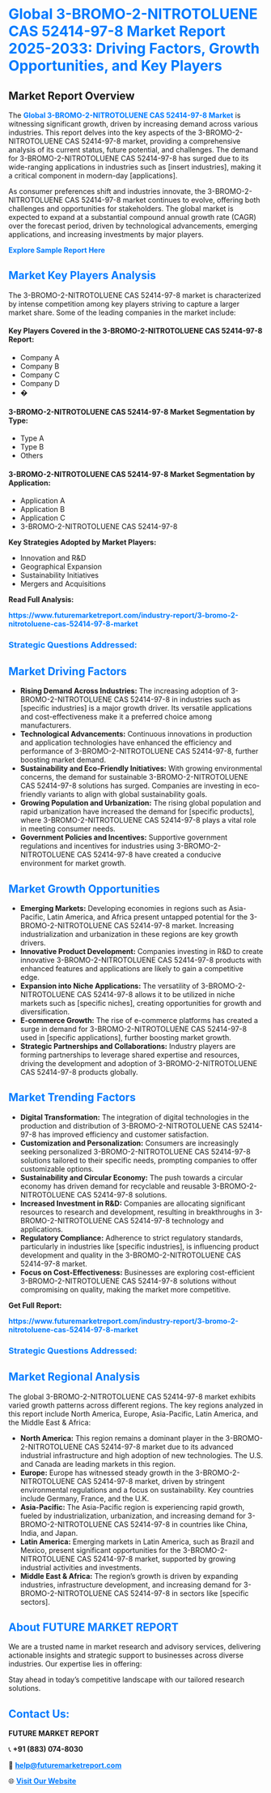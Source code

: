 <h1 style="color: #007BFF;">Global 3-BROMO-2-NITROTOLUENE CAS 52414-97-8 Market Report 2025-2033: Driving Factors, Growth Opportunities, and Key Players</h1>

<section id="overview">
<h2>Market Report Overview</h2>
<p>The <a href="https://www.futuremarketreport.com/industry-report/3-bromo-2-nitrotoluene-cas-52414-97-8-market" style="color: #007BFF; text-decoration: none;"><strong>Global 3-BROMO-2-NITROTOLUENE CAS 52414-97-8 Market</strong></a> is witnessing significant growth, driven by increasing demand across various industries. This report delves into the key aspects of the 3-BROMO-2-NITROTOLUENE CAS 52414-97-8 market, providing a comprehensive analysis of its current status, future potential, and challenges. The demand for 3-BROMO-2-NITROTOLUENE CAS 52414-97-8 has surged due to its wide-ranging applications in industries such as [insert industries], making it a critical component in modern-day [applications].</p>
<p>As consumer preferences shift and industries innovate, the 3-BROMO-2-NITROTOLUENE CAS 52414-97-8 market continues to evolve, offering both challenges and opportunities for stakeholders. The global market is expected to expand at a substantial compound annual growth rate (CAGR) over the forecast period, driven by technological advancements, emerging applications, and increasing investments by major players.</p>
</section>

<section id="overview">
<p><a href="https://www.futuremarketreport.com/request-sample/reportId=112721" style="color: #007BFF; text-decoration: none;"><strong>Explore Sample Report Here</strong></a></p>
</section>

<section id="key-players">
<h2 style="color: #007BFF;">Market Key Players Analysis</h2>
<p>The 3-BROMO-2-NITROTOLUENE CAS 52414-97-8 market is characterized by intense competition among key players striving to capture a larger market share. Some of the leading companies in the market include:</p>
<h4>Key Players Covered in the 3-BROMO-2-NITROTOLUENE CAS 52414-97-8 Report:</h4>
<ul><li>Company A</li><li>Company B</li><li>Company C</li><li>Company D</li><li>�</li></ul>
<h4>3-BROMO-2-NITROTOLUENE CAS 52414-97-8 Market Segmentation by Type:</h4>
<ul><li>Type A</li><li>Type B</li><li>Others</li></ul>

<h4>3-BROMO-2-NITROTOLUENE CAS 52414-97-8 Market Segmentation by Application:</h4>
<ul><li>Application A</li><li>Application B</li><li>Application C</li><li>3-BROMO-2-NITROTOLUENE CAS 52414-97-8</li></ul>
<p><strong>Key Strategies Adopted by Market Players:</strong></p>
<ul>
<li>Innovation and R&D</li>
<li>Geographical Expansion</li>
<li>Sustainability Initiatives</li>
<li>Mergers and Acquisitions</li>
</ul>
</section>

<section>
<p><strong>Read Full Analysis: </strong></p><a href="https://www.futuremarketreport.com/industry-report/3-bromo-2-nitrotoluene-cas-52414-97-8-market" style="color: #007BFF; text-decoration: none;"><strong>https://www.futuremarketreport.com/industry-report/3-bromo-2-nitrotoluene-cas-52414-97-8-market</strong></a>
<h3 style="color: #007BFF;">Strategic Questions Addressed:</h3>
</section>

<section id="driving-factors">
<h2 style="color: #007BFF;">Market Driving Factors</h2>
<ul>
<li><strong>Rising Demand Across Industries:</strong> The increasing adoption of 3-BROMO-2-NITROTOLUENE CAS 52414-97-8 in industries such as [specific industries] is a major growth driver. Its versatile applications and cost-effectiveness make it a preferred choice among manufacturers.</li>
<li><strong>Technological Advancements:</strong> Continuous innovations in production and application technologies have enhanced the efficiency and performance of 3-BROMO-2-NITROTOLUENE CAS 52414-97-8, further boosting market demand.</li>
<li><strong>Sustainability and Eco-Friendly Initiatives:</strong> With growing environmental concerns, the demand for sustainable 3-BROMO-2-NITROTOLUENE CAS 52414-97-8 solutions has surged. Companies are investing in eco-friendly variants to align with global sustainability goals.</li>
<li><strong>Growing Population and Urbanization:</strong> The rising global population and rapid urbanization have increased the demand for [specific products], where 3-BROMO-2-NITROTOLUENE CAS 52414-97-8 plays a vital role in meeting consumer needs.</li>
<li><strong>Government Policies and Incentives:</strong> Supportive government regulations and incentives for industries using 3-BROMO-2-NITROTOLUENE CAS 52414-97-8 have created a conducive environment for market growth.</li>
</ul>
</section>

<section id="growth-opportunities">
<h2 style="color: #007BFF;">Market Growth Opportunities</h2>
<ul>
<li><strong>Emerging Markets:</strong> Developing economies in regions such as Asia-Pacific, Latin America, and Africa present untapped potential for the 3-BROMO-2-NITROTOLUENE CAS 52414-97-8 market. Increasing industrialization and urbanization in these regions are key growth drivers.</li>
<li><strong>Innovative Product Development:</strong> Companies investing in R&D to create innovative 3-BROMO-2-NITROTOLUENE CAS 52414-97-8 products with enhanced features and applications are likely to gain a competitive edge.</li>
<li><strong>Expansion into Niche Applications:</strong> The versatility of 3-BROMO-2-NITROTOLUENE CAS 52414-97-8 allows it to be utilized in niche markets such as [specific niches], creating opportunities for growth and diversification.</li>
<li><strong>E-commerce Growth:</strong> The rise of e-commerce platforms has created a surge in demand for 3-BROMO-2-NITROTOLUENE CAS 52414-97-8 used in [specific applications], further boosting market growth.</li>
<li><strong>Strategic Partnerships and Collaborations:</strong> Industry players are forming partnerships to leverage shared expertise and resources, driving the development and adoption of 3-BROMO-2-NITROTOLUENE CAS 52414-97-8 products globally.</li>
</ul>
</section>

<section id="trending-factors">
<h2 style="color: #007BFF;">Market Trending Factors</h2>
<ul>
<li><strong>Digital Transformation:</strong> The integration of digital technologies in the production and distribution of 3-BROMO-2-NITROTOLUENE CAS 52414-97-8 has improved efficiency and customer satisfaction.</li>
<li><strong>Customization and Personalization:</strong> Consumers are increasingly seeking personalized 3-BROMO-2-NITROTOLUENE CAS 52414-97-8 solutions tailored to their specific needs, prompting companies to offer customizable options.</li>
<li><strong>Sustainability and Circular Economy:</strong> The push towards a circular economy has driven demand for recyclable and reusable 3-BROMO-2-NITROTOLUENE CAS 52414-97-8 solutions.</li>
<li><strong>Increased Investment in R&D:</strong> Companies are allocating significant resources to research and development, resulting in breakthroughs in 3-BROMO-2-NITROTOLUENE CAS 52414-97-8 technology and applications.</li>
<li><strong>Regulatory Compliance:</strong> Adherence to strict regulatory standards, particularly in industries like [specific industries], is influencing product development and quality in the 3-BROMO-2-NITROTOLUENE CAS 52414-97-8 market.</li>
<li><strong>Focus on Cost-Effectiveness:</strong> Businesses are exploring cost-efficient 3-BROMO-2-NITROTOLUENE CAS 52414-97-8 solutions without compromising on quality, making the market more competitive.</li>
</ul>
</section>

<section>
<p><strong>Get Full Report: </strong></p><a href="https://www.futuremarketreport.com/industry-report/3-bromo-2-nitrotoluene-cas-52414-97-8-market" style="color: #007BFF; text-decoration: none;"><strong>https://www.futuremarketreport.com/industry-report/3-bromo-2-nitrotoluene-cas-52414-97-8-market</strong></a>
<h3 style="color: #007BFF;">Strategic Questions Addressed:</h3>
</section>


<section id="regional-analysis">
<h2 style="color: #007BFF;">Market Regional Analysis</h2>
<p>The global 3-BROMO-2-NITROTOLUENE CAS 52414-97-8 market exhibits varied growth patterns across different regions. The key regions analyzed in this report include North America, Europe, Asia-Pacific, Latin America, and the Middle East & Africa:</p>
<ul>
<li><strong>North America:</strong> This region remains a dominant player in the 3-BROMO-2-NITROTOLUENE CAS 52414-97-8 market due to its advanced industrial infrastructure and high adoption of new technologies. The U.S. and Canada are leading markets in this region.</li>
<li><strong>Europe:</strong> Europe has witnessed steady growth in the 3-BROMO-2-NITROTOLUENE CAS 52414-97-8 market, driven by stringent environmental regulations and a focus on sustainability. Key countries include Germany, France, and the U.K.</li>
<li><strong>Asia-Pacific:</strong> The Asia-Pacific region is experiencing rapid growth, fueled by industrialization, urbanization, and increasing demand for 3-BROMO-2-NITROTOLUENE CAS 52414-97-8 in countries like China, India, and Japan.</li>
<li><strong>Latin America:</strong> Emerging markets in Latin America, such as Brazil and Mexico, present significant opportunities for the 3-BROMO-2-NITROTOLUENE CAS 52414-97-8 market, supported by growing industrial activities and investments.</li>
<li><strong>Middle East & Africa:</strong> The region’s growth is driven by expanding industries, infrastructure development, and increasing demand for 3-BROMO-2-NITROTOLUENE CAS 52414-97-8 in sectors like [specific sectors].</li>
</ul>
</section>

<footer>
<h2 style="color: #007BFF;">About FUTURE MARKET REPORT</h2>
<p>We are a trusted name in market research and advisory services, delivering actionable insights and strategic support to businesses across diverse industries. Our expertise lies in offering:</p>

<p>Stay ahead in today’s competitive landscape with our tailored research solutions.</p>

<h2 style="color: #007BFF;">Contact Us:</h2>
<p><strong>FUTURE MARKET REPORT</strong></p>
<p>📞 <strong>+91 (883) 074-8030</strong></p>
<p>📧 <strong><a href="mailto:help@futuremarketreport.com" style="color: #007BFF;">help@futuremarketreport.com</a></strong></p>
<p>🌐 <strong><a href="https://www.futuremarketreport.com/" style="color: #007BFF;">Visit Our Website</a></strong></p>
</footer>